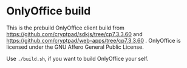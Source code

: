 # OnlyOffice build

This is the prebuild OnlyOffice client build from https://github.com/cryptpad/sdkjs/tree/cp7.3.3.60 and https://github.com/cryptpad/web-apps/tree/cp7.3.3.60 . OnlyOffice is licensed under the GNU Affero General Public License.

Use `./build.sh`, if you want to build OnlyOffice your self.
